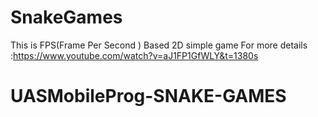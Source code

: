 # SnakeGames
This is FPS(Frame Per Second ) Based 2D simple game 
For more details :https://www.youtube.com/watch?v=aJ1FP1GfWLY&t=1380s
# UASMobileProg-SNAKE-GAMES
